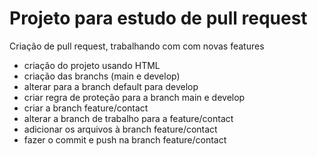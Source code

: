 # Projeto para estudo de pull request
Criação de pull request, trabalhando com com novas features

- criação do projeto usando HTML
- criação das branchs (main e develop)
- alterar para a branch default para develop
- criar regra de proteção para a branch main e develop
- criar a branch feature/contact
- alterar a branch de trabalho para a feature/contact
- adicionar os arquivos à branch feature/contact
- fazer o commit e push na branch feature/contact

